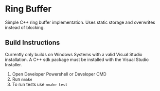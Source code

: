 # Ring Buffer

Simple C++ ring buffer implementation. Uses static storage and overwrites
instead of blocking.

## Build Instructions

Currently only builds on Windows Systems with a valid Visual Studio
installation. A C++ sdk package must be installed with the Visual
Studio Installer.

1. Open Developer Powershell or Developer CMD
2. Run `nmake`
3. To run tests use `nmake test`
